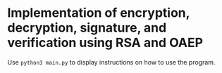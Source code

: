 # Implementation of encryption, decryption, signature, and verification using RSA and OAEP
Use ```python3 main.py``` to display instructions on how to use the program. 
